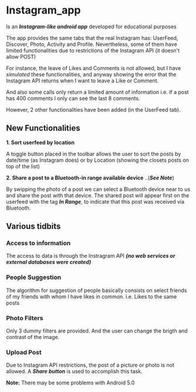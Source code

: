 # Instagram_app #

Is an ***Instagram-like android app*** developed for educational purposes

The app provides the same tabs that the real Instagram has: UserFeed, Discover, Photo, Activity and Profile. 
Nevertheless, some of them have limited functionalities due to restrictions of the Instagram API (it doesn't allow POST) 

For instance, the leave of Likes and Comments is not allowed, but I have *simulated* these functionalities, and anyway showing the error that the Instagram API returns when I want to leave a Like or Comment.

And also some calls only return a limited amount of information i.e. if a post has 400 comments I only can see the last 8 comments.


However, 2 other functionalities have been added (in the UserFeed tab).

## New Functionalities ##

**1. Sort userfeed by location**

  A toggle button placed in the toolbar allows the user to sort the posts by date/time (as Instagram does) or by Location        (showing the closets posts on top of the list) 


**2. Share a post to a Bluetooth-in range available device** ..(***See Note***)

  By swipping the photo of a post we can select a Bluetooth device near to us and share the post with that device.
  The shared post will appear first on the userfeed with the tag ***In Range***, to indicate that this post was received via     Bluetooth.


## Various tidbits ##

### Access to information ###
The access to data is through the Instragram API ***(no web services or external databases were created)***


### People Suggestion ###
The algorithm for suggestion of people basically consists on select friends of my friends with whom I have likes in common. i.e. Likes to the same posts


### Photo Filters ###
  Only 3 dummy filters are provided. And the user can change the brigth and contrast of the image.


### Upload Post ###
Due to Instagram API restrictions, the post of a picture or photo is not allowed. A ***Share button*** is used to accomplish this task.



**Note:** 
There may be some problems with Android 5.0


  
